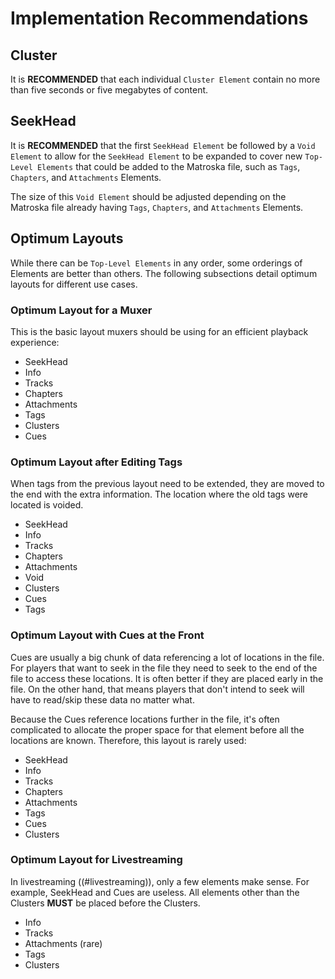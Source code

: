 # Implementation Recommendations

## Cluster

It is **RECOMMENDED** that each individual `Cluster Element` contain no more than
five seconds or five megabytes of content.

## SeekHead

It is **RECOMMENDED** that the first `SeekHead Element` be followed by a `Void Element` to
allow for the `SeekHead Element` to be expanded to cover new `Top-Level Elements`
that could be added to the Matroska file, such as `Tags`, `Chapters`, and `Attachments` Elements.

The size of this `Void Element` should be adjusted depending on the Matroska file already having
`Tags`, `Chapters`, and `Attachments` Elements.

## Optimum Layouts

While there can be `Top-Level Elements` in any order, some orderings of Elements are better than others.
The following subsections detail optimum layouts for different use cases.

### Optimum Layout for a Muxer

This is the basic layout muxers should be using for an efficient playback experience:

* SeekHead
* Info
* Tracks
* Chapters
* Attachments
* Tags
* Clusters
* Cues

### Optimum Layout after Editing Tags

When tags from the previous layout need to be extended, they are moved to the end with the extra information.
The location where the old tags were located is voided.

* SeekHead
* Info
* Tracks
* Chapters
* Attachments
* Void
* Clusters
* Cues
* Tags

### Optimum Layout with Cues at the Front

Cues are usually a big chunk of data referencing a lot of locations in the file.
For players that want to seek in the file they need to seek to the end of the file
to access these locations. It is often better if they are placed early in the file.
On the other hand, that means players that don't intend to seek will have to read/skip
these data no matter what.

Because the Cues reference locations further in the file, it's often complicated to
allocate the proper space for that element before all the locations are known.
Therefore, this layout is rarely used:

* SeekHead
* Info
* Tracks
* Chapters
* Attachments
* Tags
* Cues
* Clusters

### Optimum Layout for Livestreaming

In livestreaming ((#livestreaming)), only a few elements make sense. For example, SeekHead and Cues are useless.
All elements other than the Clusters **MUST** be placed before the Clusters.

* Info
* Tracks
* Attachments (rare)
* Tags
* Clusters

